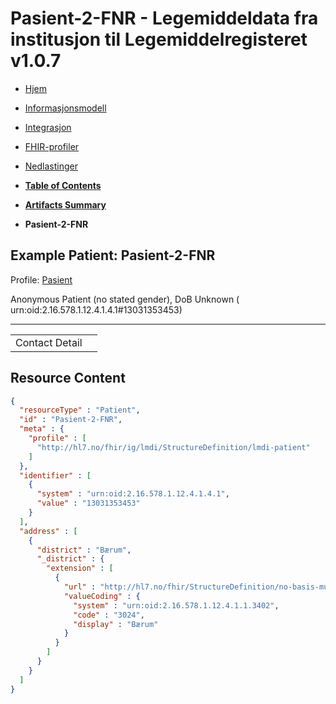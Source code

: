 # Pasient-2-FNR - Legemiddeldata fra institusjon til Legemiddelregisteret v1.0.7

*  [Hjem](index.md) 
*  [Informasjonsmodell](informasjonsmodell.md) 
*  [Integrasjon](integrasjon.md) 
*  [FHIR-profiler](profiler.md) 
*  [Nedlastinger](nedlastinger.md) 

* [**Table of Contents**](toc.md)
* [**Artifacts Summary**](artifacts.md)
* **Pasient-2-FNR**

## Example Patient: Pasient-2-FNR

Profile: [Pasient](StructureDefinition-lmdi-patient.md)

Anonymous Patient (no stated gender), DoB Unknown ( urn:oid:2.16.578.1.12.4.1.4.1#13031353453)

-------

| | |
| :--- | :--- |
| Contact Detail |  |



## Resource Content

```json
{
  "resourceType" : "Patient",
  "id" : "Pasient-2-FNR",
  "meta" : {
    "profile" : [
      "http://hl7.no/fhir/ig/lmdi/StructureDefinition/lmdi-patient"
    ]
  },
  "identifier" : [
    {
      "system" : "urn:oid:2.16.578.1.12.4.1.4.1",
      "value" : "13031353453"
    }
  ],
  "address" : [
    {
      "district" : "Bærum",
      "_district" : {
        "extension" : [
          {
            "url" : "http://hl7.no/fhir/StructureDefinition/no-basis-municipalitycode",
            "valueCoding" : {
              "system" : "urn:oid:2.16.578.1.12.4.1.1.3402",
              "code" : "3024",
              "display" : "Bærum"
            }
          }
        ]
      }
    }
  ]
}

```
